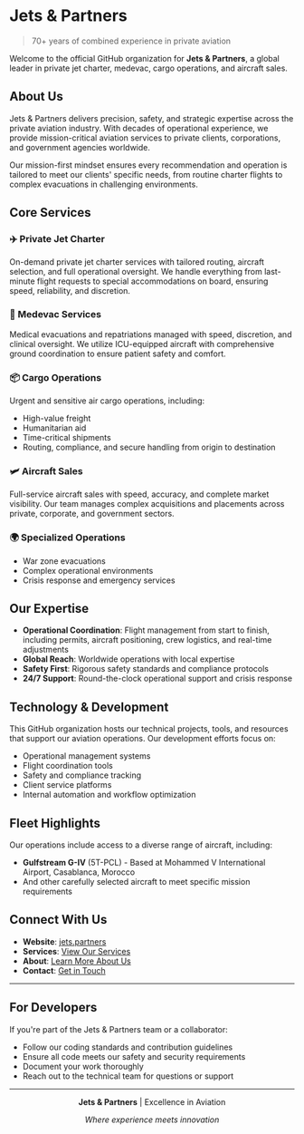 # Jets & Partners

> 70+ years of combined experience in private aviation

Welcome to the official GitHub organization for **Jets & Partners**, a global leader in private jet charter, medevac, cargo operations, and aircraft sales.

## About Us

Jets & Partners delivers precision, safety, and strategic expertise across the private aviation industry. With decades of operational experience, we provide mission-critical aviation services to private clients, corporations, and government agencies worldwide.

Our mission-first mindset ensures every recommendation and operation is tailored to meet our clients' specific needs, from routine charter flights to complex evacuations in challenging environments.

## Core Services

### ✈️ Private Jet Charter
On-demand private jet charter services with tailored routing, aircraft selection, and full operational oversight. We handle everything from last-minute flight requests to special accommodations on board, ensuring speed, reliability, and discretion.

### 🏥 Medevac Services
Medical evacuations and repatriations managed with speed, discretion, and clinical oversight. We utilize ICU-equipped aircraft with comprehensive ground coordination to ensure patient safety and comfort.

### 📦 Cargo Operations
Urgent and sensitive air cargo operations, including:
- High-value freight
- Humanitarian aid
- Time-critical shipments
- Routing, compliance, and secure handling from origin to destination

### 🛩️ Aircraft Sales
Full-service aircraft sales with speed, accuracy, and complete market visibility. Our team manages complex acquisitions and placements across private, corporate, and government sectors.

### 🌍 Specialized Operations
- War zone evacuations
- Complex operational environments
- Crisis response and emergency services

## Our Expertise

- **Operational Coordination**: Flight management from start to finish, including permits, aircraft positioning, crew logistics, and real-time adjustments
- **Global Reach**: Worldwide operations with local expertise
- **Safety First**: Rigorous safety standards and compliance protocols
- **24/7 Support**: Round-the-clock operational support and crisis response

## Technology & Development

This GitHub organization hosts our technical projects, tools, and resources that support our aviation operations. Our development efforts focus on:

- Operational management systems
- Flight coordination tools
- Safety and compliance tracking
- Client service platforms
- Internal automation and workflow optimization

## Fleet Highlights

Our operations include access to a diverse range of aircraft, including:
- **Gulfstream G-IV** (5T-PCL) - Based at Mohammed V International Airport, Casablanca, Morocco
- And other carefully selected aircraft to meet specific mission requirements

## Connect With Us

- **Website**: [jets.partners](https://jets.partners)
- **Services**: [View Our Services](https://jets.partners/services/)
- **About**: [Learn More About Us](https://jets.partners/about/)
- **Contact**: [Get in Touch](https://jets.partners/contact/)

---

## For Developers

If you're part of the Jets & Partners team or a collaborator:

- Follow our coding standards and contribution guidelines
- Ensure all code meets our safety and security requirements
- Document your work thoroughly
- Reach out to the technical team for questions or support

---

<div align="center">

**Jets & Partners** | Excellence in Aviation

*Where experience meets innovation*

</div>
